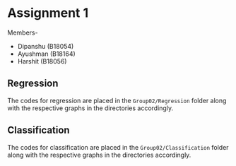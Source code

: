 # Assignment 1

Members-
- Dipanshu (B18054)
- Ayushman (B18164)
- Harshit (B18056)

## Regression

The codes for regression are placed in the `Group02/Regression` folder along with the respective graphs in the directories accordingly.

## Classification

The codes for classification are placed in the `Group02/Classification` folder along with the respective graphs in the directories accordingly.